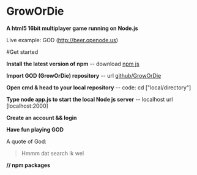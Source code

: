 # GrowOrDie

**A html5 16bit multiplayer game running on Node.js**

Live example: GOD (http://beer.openode.us)


#Get started

**Install the latest version of npm**
-- download [npm js](https://www.npmjs.com/)

**Import GOD (GrowOrDie) repository**
-- url [github/GrowOrDie](https://github.com/Flowlessx/GrowOrDie.git)

**Open cmd & head to your local repository**
-- code: cd ["local/directory"]

**Type node app.js to start the local Node js server**
-- localhost url [localhost:2000]

**Create an account && login**

**Have fun playing GOD**


A quote of God:

> Hmmm dat search ik wel




**// npm packages**
